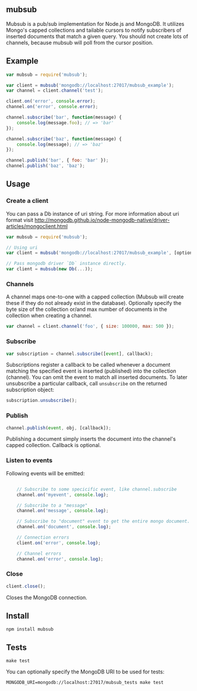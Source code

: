 ## mubsub

Mubsub is a pub/sub implementation for Node.js and MongoDB.  It utilizes Mongo's capped collections and tailable cursors to notify subscribers of inserted documents that match a given query. You should not create lots of channels, because mubsub will poll from the cursor position.


## Example

```javascript
var mubsub = require('mubsub');

var client = mubsub('mongodb://localhost:27017/mubsub_example');
var channel = client.channel('test');

client.on('error', console.error);
channel.on('error', console.error);

channel.subscribe('bar', function(message) {
    console.log(message.foo); // => 'bar'
});

channel.subscribe('baz', function(message) {
    console.log(message); // => 'baz'
});

channel.publish('bar', { foo: 'bar' });
channel.publish('baz', 'baz');

```

## Usage

### Create a client

You can pass a Db instance of uri string. For more information about uri format visit http://mongodb.github.io/node-mongodb-native/driver-articles/mongoclient.html

```javascript
var mubsub = require('mubsub');

// Using uri
var client = mubsub('mongodb://localhost:27017/mubsub_example', [options]);

// Pass mongodb driver `Db` instance directly.
var client = mubsub(new Db(...));
```

### Channels

A channel maps one-to-one with a capped collection (Mubsub will create these if they do not already exist in the database).  Optionally specify the byte size of the collection or/and max number of documents in the collection when creating a channel.

```javascript
var channel = client.channel('foo', { size: 100000, max: 500 });
```

### Subscribe

```javascript
var subscription = channel.subscribe([event], callback);
```

Subscriptions register a callback to be called whenever a document matching the specified event is inserted (published) into the collection (channel).  You can omit the event to match all inserted documents. To later unsubscribe a particular callback, call `unsubscribe` on the returned subscription object:

```javascript
subscription.unsubscribe();
```
### Publish

```javascript
channel.publish(event, obj, [callback]);
```

Publishing a document simply inserts the document into the channel's capped collection. Callback is optional.

### Listen to events

Following events will be emitted:

```javascript

    // Subscribe to some specicific event, like channel.subscribe
    channel.on('myevent', console.log);

    // Subscribe to a "message"
    channel.on('message', console.log);

    // Subscribe to "document" event to get the entire mongo document.
    channel.on('document', console.log);

    // Connection errors
    client.on('error', console.log);

    // Channel errors
    channel.on('error', console.log);

```

### Close

```javascript
client.close();
```

Closes the MongoDB connection.

## Install

    npm install mubsub

## Tests

    make test

You can optionally specify the MongoDB URI to be used for tests:

    MONGODB_URI=mongodb://localhost:27017/mubsub_tests make test
